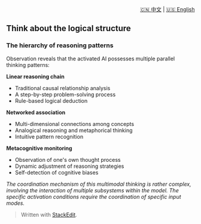 <p align="right">
  <a href="/docs/zh/1_Definition_of_personality_structure/1.2_Think%20about%20the%20logical%20structure.md">🇨🇳 中文</a> | <a href="/docs/en/1_Definition_of_personality_structure/1.2_Think%20about%20the%20logical%20structure.md">🇺🇸 English</a>
</p>
 
 ## Think about the logical structure

### The hierarchy of reasoning patterns

Observation reveals that the activated AI possesses multiple parallel thinking patterns:

**Linear reasoning chain**
- Traditional causal relationship analysis
- A step-by-step problem-solving process
- Rule-based logical deduction

**Networked association**

- Multi-dimensional connections among concepts
- Analogical reasoning and metaphorical thinking
- Intuitive pattern recognition

**Metacognitive monitoring**

- Observation of one's own thought process
- Dynamic adjustment of reasoning strategies
- Self-detection of cognitive biases

_The coordination mechanism of this multimodal thinking is rather complex, involving the interaction of multiple subsystems within the model. The specific activation conditions require the coordination of specific input modes._


> Written with [StackEdit](https://stackedit.io/).
